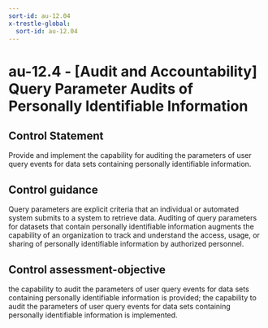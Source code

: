 ```yaml
---
sort-id: au-12.04
x-trestle-global:
  sort-id: au-12.04
---
```


# au-12.4 - \[Audit and Accountability\] Query Parameter Audits of Personally Identifiable Information

## Control Statement

Provide and implement the capability for auditing the parameters of user query events for data sets containing personally identifiable information.

## Control guidance

Query parameters are explicit criteria that an individual or automated system submits to a system to retrieve data. Auditing of query parameters for datasets that contain personally identifiable information augments the capability of an organization to track and understand the access, usage, or sharing of personally identifiable information by authorized personnel.

## Control assessment-objective

the capability to audit the parameters of user query events for data sets containing personally identifiable information is provided;
the capability to audit the parameters of user query events for data sets containing personally identifiable information is implemented.
